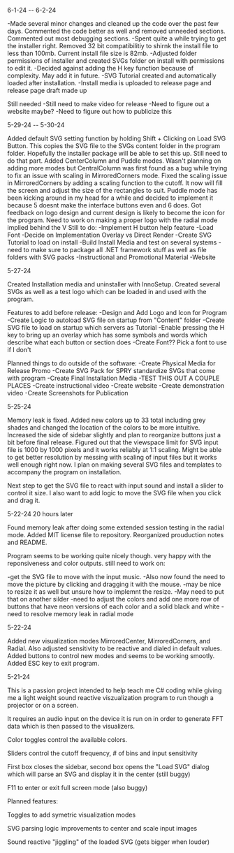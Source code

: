 6-1-24 -- 6-2-24

-Made several minor changes and cleaned up the code over the past few days. Commented the code better as well and removed unneeded sections. Commented out most debugging sections. 
-Spent quite a while trying to get the installer right. Removed 32 bit compatibilitiy to shirnk the install file to less than 100mb. Current install file size is 82mb. 
-Adjusted folder permissions of installer and created SVGs folder on install with permissions to edit it. 
-Decided against adding the H key function because of complexity. May add it in future.
-SVG Tutorial created and automatically loaded after installation.
-Install media is uploaded to release page and release page draft made up

Still needed
-Still need to make video for release
-Need to figure out a website maybe?
-Need to figure out how to publicize this

5-29-24 -- 5-30-24

Added default SVG setting function by holding Shift + Clicking on Load SVG Button. This copies the SVG file to the SVGs content folder in the program folder. Hopefully the installer package will be able to set this up. Still need to do that part. 
Added CenterColumn and Puddle modes. Wasn't planning on adding more modes but CentralColumn was first found as a bug while trying to fix an issue with scaling in MirroredCorners mode. Fixed the scaling issue in MirroredCorners by adding a scaling function to the cutoff. It now will fill the screen and adjust the size of the rectangles to suit. 
Puddle mode has been kicking around in my head for a while and decided to implement it because 5 doesnt make the interface buttons even and 6 does. 
Got feedback on logo design and current design is likely to become the icon for the program. Need to work on making a proper logo with the radial mode implied behind the V
Still to do:
-Implement H button help feature
  -Load Font
  -Decide on Implementation Overlay vs Direct Render
-Create SVG Tutorial to load on install
-Build Install Media and test on several systems
  -need to make sure to package all .NET framework stuff as well as file folders with SVG packs
-Instructional and Promotional Material
-Website


5-27-24

Created Installation media and uninstaller with InnoSetup. Created several SVGs as well as a test logo which can be loaded in and used with the program. 

Features to add before release:
-Design and Add Logo and Icon for Program
-Create Logic to autoload SVG file on startup from "Content" folder
-Create SVG file to load on startup which servers as Tutorial
-Enable pressing the H key to bring up an overlay which has some symbols and words which describe what each button or section does
-Create Font?? Pick a font to use if I don't

Planned things to do outside of the software:
-Create Physical Media for Release Promo
-Create SVG Pack for SPRY standardize SVGs that come with program
-Create Final Installation Media 
  -TEST THIS OUT A COUPLE PLACES
-Create instructional video
-Create website
-Create demonstration video
-Create Screenshots for Publication


5-25-24

Memory leak is fixed. Added new colors up to 33 total including grey shades and changed the location of the colors to be more intuitive. Increased the side of sidebar slightly and plan to reorganize buttons just a bit before final release. Figured out that the viewspace limit for SVG input file is 1000 by 1000 pixels and it works reliably at 1:1 scaling. Might be able to get better resolution by messing with scaling of input files but it works well enough right now. I plan on making several SVG files and templates to accompany the program on installation.

Next step to get the SVG file to react with input sound and install a slider to control it size. I also want to add logic to move the SVG file when you click and drag it.

5-22-24 20 hours later

Found memory leak after doing some extended session testing in the radial mode. Added MIT license file to repository. Reorganized prouduction notes and README. 

Program seems to be working quite nicely though. very happy with the reponsiveness and color outputs. still need to work on:

-get the SVG file to move with the input music. 
-Also now found the need to move the picture by clicking and dragging it with the mouse. 
-may be nice to resize it as well but unsure how to implemnt the resize. 
  -May need to put that on another silder
-need to adjust the colors and add one more row of buttons that have neon versions of each color and a solid black and white
-need to resolve memory leak in radial mode

  
5-22-24

Added new visualization modes MirroredCenter, MirroredCorners, and Radial. Also adjusted sensitivity to be reactive and dialed in default values. Added buttons to control new modes and seems to be working smootly. Added ESC key to exit program.

5-21-24

This is a passion project intended to help teach me C# coding while giving me a light weight sound reactive viszualization program to run though a projector or on a screen. 

It requires an audio input on the device it is run on in order to generate FFT data which is then passed to the visualizers. 

Color toggles control the available colors.

Sliders control the cutoff frequency, # of bins and input sensitivity

First box closes the sidebar, second box opens the "Load SVG" dialog which will parse an SVG and display it in the center (still buggy)

F11 to enter or exit full screen mode (also buggy)

Planned features:

Toggles to add symetric visualization modes

SVG parsing logic improvements to center and scale input images

Sound reactive "jiggling" of the loaded SVG (gets bigger when louder)


